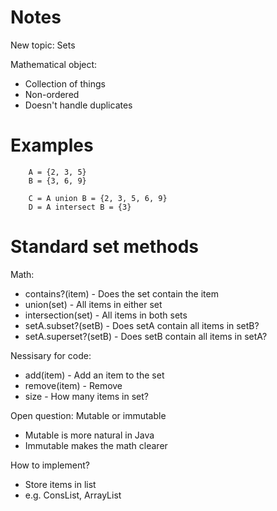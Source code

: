 

# Notes

New topic: Sets

Mathematical object:

 - Collection of things
 - Non-ordered
 - Doesn't handle duplicates

# Examples

```
    A = {2, 3, 5}
    B = {3, 6, 9}

    C = A union B = {2, 3, 5, 6, 9}
    D = A intersect B = {3}
```

# Standard set methods

Math:

 - contains?(item) - Does the set contain the item
 - union(set) - All items in either set
 - intersection(set) - All items in both sets
 - setA.subset?(setB) - Does setA contain all items in setB?
 - setA.superset?(setB) - Does setB contain all items in setA?

Nessisary for code:
 
 - add(item) - Add an item to the set
 - remove(item) - Remove
 - size - How many items in set?

Open question: Mutable or immutable

 - Mutable is more natural in Java
 - Immutable makes the math clearer

How to implement?

 - Store items in list
 - e.g. ConsList, ArrayList




